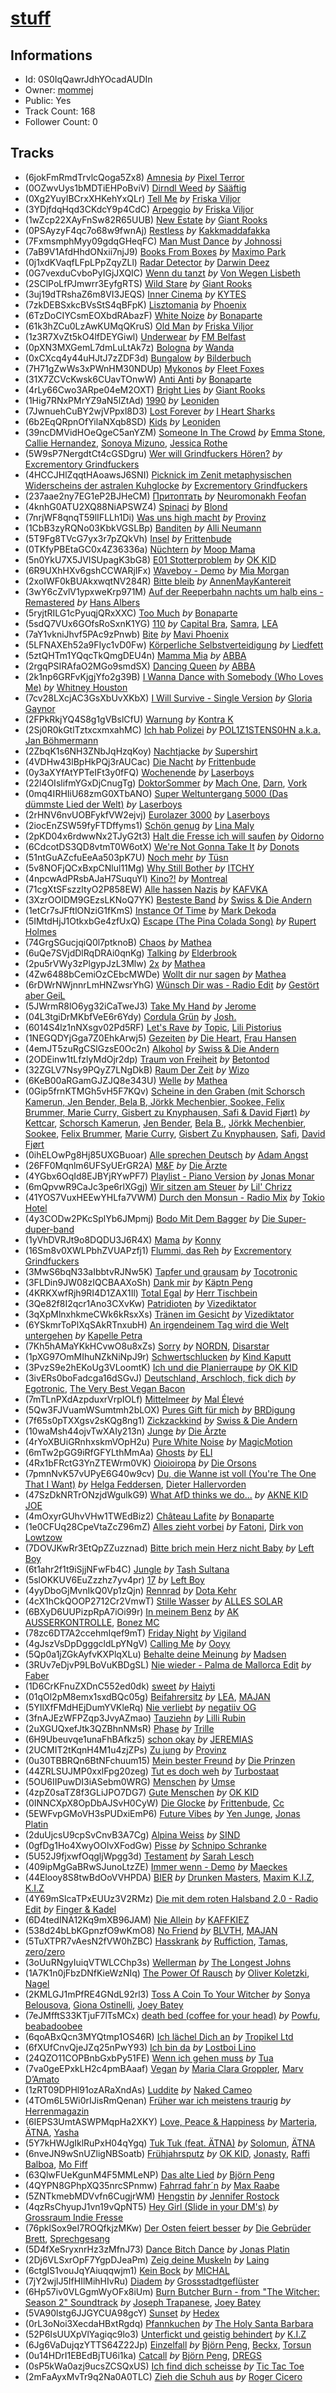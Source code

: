 # [stuff](https://open.spotify.com/playlist/0S0IqQawrJdhYOcadAUDIn)
## Informations
<!-- META_BEGIN -->
- Id: 0S0IqQawrJdhYOcadAUDIn
- Owner: [mommej](https://open.spotify.com/user/mommej)
- Public: Yes
- Track Count: 168
- Follower Count: 0
<!-- META_END -->


## Tracks
<!-- TRACK_LIST_BEGIN -->
- (6jokFmRmdTrvlcQoga5Zx8) [Amnesia](https://open.spotify.com/track/6jokFmRmdTrvlcQoga5Zx8) *by* [Pixel Terror](https://open.spotify.com/artist/3DajvNySJjylWpCSeXefFm)
- (0OZwvUys1bMDTiEHPoBviV) [Dirndl Weed](https://open.spotify.com/track/0OZwvUys1bMDTiEHPoBviV) *by* [Sääftig](https://open.spotify.com/artist/4q3hVjQ64ODTveUdXsy2Jw)
- (0Xg2YuyIBCrxXHKehYxQLr) [Tell Me](https://open.spotify.com/track/0Xg2YuyIBCrxXHKehYxQLr) *by* [Friska Viljor](https://open.spotify.com/artist/3gToxmSxuAo27Aa0wD8Yul)
- (3YDjfdqHqd3CKdcY9p4CdC) [Arpeggio](https://open.spotify.com/track/3YDjfdqHqd3CKdcY9p4CdC) *by* [Friska Viljor](https://open.spotify.com/artist/3gToxmSxuAo27Aa0wD8Yul)
- (1wZcp22XAyFnSw82R65UUB) [New Estate](https://open.spotify.com/track/1wZcp22XAyFnSw82R65UUB) *by* [Giant Rooks](https://open.spotify.com/artist/5wD0owYApRtYmjPWavWKvb)
- (0PSAyzyF4qc7o68w9fwnAj) [Restless](https://open.spotify.com/track/0PSAyzyF4qc7o68w9fwnAj) *by* [Kakkmaddafakka](https://open.spotify.com/artist/4HV7yKF3SRpY6I0gxu7hm9)
- (7FxmsmphMyy09gdqGHeqFC) [Man Must Dance](https://open.spotify.com/track/7FxmsmphMyy09gdqGHeqFC) *by* [Johnossi](https://open.spotify.com/artist/0k5NrYJAazGYrIhzrDslcT)
- (7aB9V1AfdHhdONxii7njJ9) [Books From Boxes](https://open.spotify.com/track/7aB9V1AfdHhdONxii7njJ9) *by* [Maximo Park](https://open.spotify.com/artist/048FBwXjFYBWxSggPDipic)
- (0j1xdKVaqfLFpLPpZqyZLl) [Radar Detector](https://open.spotify.com/track/0j1xdKVaqfLFpLPpZqyZLl) *by* [Darwin Deez](https://open.spotify.com/artist/5ERkupmHea6uS0nwKr2zcz)
- (0G7vexduCvboPyIGjJXQIC) [Wenn du tanzt](https://open.spotify.com/track/0G7vexduCvboPyIGjJXQIC) *by* [Von Wegen Lisbeth](https://open.spotify.com/artist/0uNoScPvcAL4krqNZfeJBq)
- (2SClPoLfPJmwrr3EyfgRTS) [Wild Stare](https://open.spotify.com/track/2SClPoLfPJmwrr3EyfgRTS) *by* [Giant Rooks](https://open.spotify.com/artist/5wD0owYApRtYmjPWavWKvb)
- (3uj19dTRshaZ6m8VI3JEQS) [Inner Cinema](https://open.spotify.com/track/3uj19dTRshaZ6m8VI3JEQS) *by* [KYTES](https://open.spotify.com/artist/1q8H46YhdCtAO8tXHIWe2d)
- (7zkDEBSxkcBVsStS4qBFpK) [Lisztomania](https://open.spotify.com/track/7zkDEBSxkcBVsStS4qBFpK) *by* [Phoenix](https://open.spotify.com/artist/1xU878Z1QtBldR7ru9owdU)
- (6TzDoCIYCsmEOXbdRAbazF) [White Noize](https://open.spotify.com/track/6TzDoCIYCsmEOXbdRAbazF) *by* [Bonaparte](https://open.spotify.com/artist/2jwl8DJIsmnFbA5vPdGSCy)
- (61k3hZCu0LzAwKUMqQKruS) [Old Man](https://open.spotify.com/track/61k3hZCu0LzAwKUMqQKruS) *by* [Friska Viljor](https://open.spotify.com/artist/3gToxmSxuAo27Aa0wD8Yul)
- (1z3R7XvZt5kO4lfDEYGiwl) [Underwear](https://open.spotify.com/track/1z3R7XvZt5kO4lfDEYGiwl) *by* [FM Belfast](https://open.spotify.com/artist/22V3XeUvqBmVzu82JdKFWi)
- (0pXN3MXGemL7dmLuLtAk7z) [Bologna](https://open.spotify.com/track/0pXN3MXGemL7dmLuLtAk7z) *by* [Wanda](https://open.spotify.com/artist/6Kg9EvjSnEm5swmrvWCJyB)
- (0xCXcq4y44uHJtJ7zZDF3d) [Bungalow](https://open.spotify.com/track/0xCXcq4y44uHJtJ7zZDF3d) *by* [Bilderbuch](https://open.spotify.com/artist/2ErWLckuGFl84nGmg5fwyG)
- (7H71gZwWs3xPWnHM30NDUp) [Mykonos](https://open.spotify.com/track/7H71gZwWs3xPWnHM30NDUp) *by* [Fleet Foxes](https://open.spotify.com/artist/4EVpmkEwrLYEg6jIsiPMIb)
- (31X7ZCVcKwsk6CUavTOnwW) [Anti Anti](https://open.spotify.com/track/31X7ZCVcKwsk6CUavTOnwW) *by* [Bonaparte](https://open.spotify.com/artist/2jwl8DJIsmnFbA5vPdGSCy)
- (4rLy66Cwo3ARpe04eM2OXT) [Bright Lies](https://open.spotify.com/track/4rLy66Cwo3ARpe04eM2OXT) *by* [Giant Rooks](https://open.spotify.com/artist/5wD0owYApRtYmjPWavWKvb)
- (1Hig7RNxPMrYZ9aN5lZtAd) [1990](https://open.spotify.com/track/1Hig7RNxPMrYZ9aN5lZtAd) *by* [Leoniden](https://open.spotify.com/artist/1zwtew8BGPk66RKGQqtPCX)
- (7JwnuehCuBY2wjVPpxl8D3) [Lost Forever](https://open.spotify.com/track/7JwnuehCuBY2wjVPpxl8D3) *by* [I Heart Sharks](https://open.spotify.com/artist/4HHftqPaBwXIk5C7GOLI7y)
- (6b2EqQRpnOfYilaNXqb8SD) [Kids](https://open.spotify.com/track/6b2EqQRpnOfYilaNXqb8SD) *by* [Leoniden](https://open.spotify.com/artist/1zwtew8BGPk66RKGQqtPCX)
- (39ncDMVidHOeQgeC5anYZM) [Someone In The Crowd](https://open.spotify.com/track/39ncDMVidHOeQgeC5anYZM) *by* [Emma Stone](https://open.spotify.com/artist/68Uwx1d3EbjDJhYsLjqvIq), [Callie Hernandez](https://open.spotify.com/artist/13kKxNPnxPeeWQaAaZwvCP), [Sonoya Mizuno](https://open.spotify.com/artist/4FFGJ9ERSX06Sl8hD7GRVv), [Jessica Rothe](https://open.spotify.com/artist/21yiGQIpkiP8edfxDipQaW)
- (5W9sP7NergdtCt4cGSDgru) [Wer will Grindfuckers Hören?](https://open.spotify.com/track/5W9sP7NergdtCt4cGSDgru) *by* [Excrementory Grindfuckers](https://open.spotify.com/artist/3LB1BBuItGcDVtmEdmJBLh)
- (4HCCJHlZqqtHAoawsJ6SNI) [Picknick im Zenit metaphysischen Widerscheins der astralen Kuhglocke](https://open.spotify.com/track/4HCCJHlZqqtHAoawsJ6SNI) *by* [Excrementory Grindfuckers](https://open.spotify.com/artist/3LB1BBuItGcDVtmEdmJBLh)
- (237aae2ny7EG1eP2BJHeCM) [Притоптать](https://open.spotify.com/track/237aae2ny7EG1eP2BJHeCM) *by* [Neuromonakh Feofan](https://open.spotify.com/artist/5Lr1Om17ha56YMl8ejZIKe)
- (4knhG0ATU2XQ88NiAPSWZ4) [Spinaci](https://open.spotify.com/track/4knhG0ATU2XQ88NiAPSWZ4) *by* [Blond](https://open.spotify.com/artist/4WnfD0e5J91W7zyHBK6svA)
- (7nrjWF8qnqT59lIFLLh1Di) [Was uns high macht](https://open.spotify.com/track/7nrjWF8qnqT59lIFLLh1Di) *by* [Provinz](https://open.spotify.com/artist/2f7f3AmL16mmiAmYnxmmfx)
- (1CbB3zyRQNo03KbkVGSLBp) [Banditen](https://open.spotify.com/track/1CbB3zyRQNo03KbkVGSLBp) *by* [Alli Neumann](https://open.spotify.com/artist/2fUZ5QodNiQntWefUy6Jfh)
- (5T9Fg8TVcG7yx3r7pZQkVh) [Insel](https://open.spotify.com/track/5T9Fg8TVcG7yx3r7pZQkVh) *by* [Frittenbude](https://open.spotify.com/artist/7jy0nL3F5ehHJxXYMBImkk)
- (0TKfyPBEtaGC0x4Z36336a) [Nüchtern](https://open.spotify.com/track/0TKfyPBEtaGC0x4Z36336a) *by* [Moop Mama](https://open.spotify.com/artist/49rpD3gtSpIjsZNxdwhuYl)
- (5n0YkU7X5JVISUpagK3bG8) [E01 Stotterproblem](https://open.spotify.com/track/5n0YkU7X5JVISUpagK3bG8) *by* [OK KID](https://open.spotify.com/artist/5syyAQTWJ2BaLtjOKE99MK)
- (6R9UXhHXv6gshCCWARjIFx) [Waveboy - Demo](https://open.spotify.com/track/6R9UXhHXv6gshCCWARjIFx) *by* [Mia Morgan](https://open.spotify.com/artist/5Uw20NgiZnH2WMcpQ7FdRB)
- (2xoIWF0kBUAkxwqtNV284R) [Bitte bleib](https://open.spotify.com/track/2xoIWF0kBUAkxwqtNV284R) *by* [AnnenMayKantereit](https://open.spotify.com/artist/23xqmJEN3oVxwzqtNIyR5m)
- (3wY6cZvlV1ypxweKrp971M) [Auf der Reeperbahn nachts um halb eins - Remastered](https://open.spotify.com/track/3wY6cZvlV1ypxweKrp971M) *by* [Hans Albers](https://open.spotify.com/artist/66wJy7S34HLP7zed2DfuCO)
- (5ryjtRILG1cPyuqjQRxXXC) [Too Much](https://open.spotify.com/track/5ryjtRILG1cPyuqjQRxXXC) *by* [Bonaparte](https://open.spotify.com/artist/2jwl8DJIsmnFbA5vPdGSCy)
- (5sdQ7VUx6GOfsRoSxnK1YG) [110](https://open.spotify.com/track/5sdQ7VUx6GOfsRoSxnK1YG) *by* [Capital Bra](https://open.spotify.com/artist/4WZGDpNwrC0vNQyl9QzF7d), [Samra](https://open.spotify.com/artist/6h1s4i4XKIYv4ErDelLDN0), [LEA](https://open.spotify.com/artist/5Yo5iU2nf4H41waPl4ZnS1)
- (7aY1vkniJhvf5PAc9zPnwb) [Bite](https://open.spotify.com/track/7aY1vkniJhvf5PAc9zPnwb) *by* [Mavi Phoenix](https://open.spotify.com/artist/0Lt05xaSe2ACmAiSkIdcSm)
- (5LFNAXEh52a9FIyc1vD0Fw) [Körperliche Selbstverteidigung](https://open.spotify.com/track/5LFNAXEh52a9FIyc1vD0Fw) *by* [Liedfett](https://open.spotify.com/artist/1KiNsBHJte2NL9dNjiw1ye)
- (5ztQHTm1YQqcTkQmgDEU4n) [Mamma Mia](https://open.spotify.com/track/5ztQHTm1YQqcTkQmgDEU4n) *by* [ABBA](https://open.spotify.com/artist/0LcJLqbBmaGUft1e9Mm8HV)
- (2rgqPSIRAfaO2MGo9smdSX) [Dancing Queen](https://open.spotify.com/track/2rgqPSIRAfaO2MGo9smdSX) *by* [ABBA](https://open.spotify.com/artist/0LcJLqbBmaGUft1e9Mm8HV)
- (2k1np6GRFvKjgjYfo2g39B) [I Wanna Dance with Somebody (Who Loves Me)](https://open.spotify.com/track/2k1np6GRFvKjgjYfo2g39B) *by* [Whitney Houston](https://open.spotify.com/artist/6XpaIBNiVzIetEPCWDvAFP)
- (7cv28LXcjAC3GsXbUvXKbX) [I Will Survive - Single Version](https://open.spotify.com/track/7cv28LXcjAC3GsXbUvXKbX) *by* [Gloria Gaynor](https://open.spotify.com/artist/6V6WCgi7waF55bJmylC4H5)
- (2FPkRkjYQ4S8g1gVBslCfU) [Warnung](https://open.spotify.com/track/2FPkRkjYQ4S8g1gVBslCfU) *by* [Kontra K](https://open.spotify.com/artist/4lDiJcOJ2GLCK6p9q5BgfK)
- (2Sj0R0kGtlTztxcxmxahMC) [Ich hab Polizei](https://open.spotify.com/track/2Sj0R0kGtlTztxcxmxahMC) *by* [POL1Z1STENS0HN a.k.a. Jan Böhmermann](https://open.spotify.com/artist/4yos94vHbPhhiNdyYO2uan)
- (2ZbqK1s6NH3ZNbJqHzqKoy) [Nachtjacke](https://open.spotify.com/track/2ZbqK1s6NH3ZNbJqHzqKoy) *by* [Supershirt](https://open.spotify.com/artist/09e4HLtPndIxnyrFduAgsn)
- (4VDHw43lBpHkPQj3rAUCac) [Die Nacht](https://open.spotify.com/track/4VDHw43lBpHkPQj3rAUCac) *by* [Frittenbude](https://open.spotify.com/artist/7jy0nL3F5ehHJxXYMBImkk)
- (0y3aXYfAtYPTeIFt3y0fFQ) [Wochenende](https://open.spotify.com/track/0y3aXYfAtYPTeIFt3y0fFQ) *by* [Laserboys](https://open.spotify.com/artist/1KqYniwvcfPmNdI8Xct8FN)
- (22l4OIslifmYGxDjCnugTg) [DoktorSommer](https://open.spotify.com/track/22l4OIslifmYGxDjCnugTg) *by* [Mach One](https://open.spotify.com/artist/1WPthKKpcmNyzOHqc2E0v9), [Darn](https://open.spotify.com/artist/1lk3UJYIgX0Mke4RbWAXDh), [Vork](https://open.spotify.com/artist/5AuI3joQlH4Llv8L8YADCf)
- (0mq4IRHIiU68zmG0XTbANO) [Super Weltuntergang 5000 (Das dümmste Lied der Welt)](https://open.spotify.com/track/0mq4IRHIiU68zmG0XTbANO) *by* [Laserboys](https://open.spotify.com/artist/1KqYniwvcfPmNdI8Xct8FN)
- (2rHNV6nvUOBFykfVW2ejvj) [Eurolazer 3000](https://open.spotify.com/track/2rHNV6nvUOBFykfVW2ejvj) *by* [Laserboys](https://open.spotify.com/artist/1KqYniwvcfPmNdI8Xct8FN)
- (2iocEnZSW59fyFTDffyms1) [Schön genug](https://open.spotify.com/track/2iocEnZSW59fyFTDffyms1) *by* [Lina Maly](https://open.spotify.com/artist/0VVKg6krYM45eGuevSlcRk)
- (2pKD04x6rdwwNx2TJyG2t3) [Halt die Fresse ich will saufen](https://open.spotify.com/track/2pKD04x6rdwwNx2TJyG2t3) *by* [Oidorno](https://open.spotify.com/artist/3XcO96PGPDNeAiJSfrEisz)
- (6CdcotDS3QD8vtmT0W6otX) [We're Not Gonna Take It](https://open.spotify.com/track/6CdcotDS3QD8vtmT0W6otX) *by* [Donots](https://open.spotify.com/artist/2gRgzV2ooQwweEr4s7lwsg)
- (51ntGuAZcfuEeAa503pK7U) [Noch mehr](https://open.spotify.com/track/51ntGuAZcfuEeAa503pK7U) *by* [Tüsn](https://open.spotify.com/artist/5utGNWJETHNP320pBooR6S)
- (5v8NOFjQCxBxpCNlul11Mg) [Why Still Bother](https://open.spotify.com/track/5v8NOFjQCxBxpCNlul11Mg) *by* [ITCHY](https://open.spotify.com/artist/42pWilgI9MEZARoTtGHNR4)
- (4npcwAdPRsbAJaH7SuquYl) [Kino?!](https://open.spotify.com/track/4npcwAdPRsbAJaH7SuquYl) *by* [Montreal](https://open.spotify.com/artist/1WBgY3ppwWenEynLyKUNRk)
- (71cgXtSFszzltyO2P858EW) [Alle hassen Nazis](https://open.spotify.com/track/71cgXtSFszzltyO2P858EW) *by* [KAFVKA](https://open.spotify.com/artist/3L0djJm2FSPciCF4NvNBxd)
- (3XzrOOIDM9GEzsLKNoQ7YK) [Besteste Band](https://open.spotify.com/track/3XzrOOIDM9GEzsLKNoQ7YK) *by* [Swiss & Die Andern](https://open.spotify.com/artist/3d8f0YBZivistZ4Ohauncb)
- (1etCr7sJFftlONziG1fKmS) [Instance Of Time](https://open.spotify.com/track/1etCr7sJFftlONziG1fKmS) *by* [Mark Dekoda](https://open.spotify.com/artist/3FzG2HgsgPRfwpX1qSK1g8)
- (5IMtdHjJ1OtkxbGe4zfUxQ) [Escape (The Pina Colada Song)](https://open.spotify.com/track/5IMtdHjJ1OtkxbGe4zfUxQ) *by* [Rupert Holmes](https://open.spotify.com/artist/0TqIPD4IS1w4e30R38B3vj)
- (74GrgSGucjqiQ0l7ptknoB) [Chaos](https://open.spotify.com/track/74GrgSGucjqiQ0l7ptknoB) *by* [Mathea](https://open.spotify.com/artist/3r5Kc95Oz8lDc8BL9ChO7n)
- (6uQe7SVjdDlRqDRAi0qnKg) [Talking](https://open.spotify.com/track/6uQe7SVjdDlRqDRAi0qnKg) *by* [Elderbrook](https://open.spotify.com/artist/2vf4pRsEY6LpL5tKmqWb64)
- (2pu5rVWy3zPlgypJzL3Mlw) [2x](https://open.spotify.com/track/2pu5rVWy3zPlgypJzL3Mlw) *by* [Mathea](https://open.spotify.com/artist/3r5Kc95Oz8lDc8BL9ChO7n)
- (4Zw6488bCemiOzCEbcMWDe) [Wollt dir nur sagen](https://open.spotify.com/track/4Zw6488bCemiOzCEbcMWDe) *by* [Mathea](https://open.spotify.com/artist/3r5Kc95Oz8lDc8BL9ChO7n)
- (6rDWrNWjnnrLmHNZwsrYhG) [Wünsch Dir was - Radio Edit](https://open.spotify.com/track/6rDWrNWjnnrLmHNZwsrYhG) *by* [Gestört aber GeiL](https://open.spotify.com/artist/7KAGJwWQQui8b0uqwXRkSr)
- (5JWrmR8lO6yg32iCaTweJ3) [Take My Hand](https://open.spotify.com/track/5JWrmR8lO6yg32iCaTweJ3) *by* [Jerome](https://open.spotify.com/artist/4xcDVatLFh6qlcm41er3LV)
- (04L3tgiDrMKbfVeE6r6Ydy) [Cordula Grün](https://open.spotify.com/track/04L3tgiDrMKbfVeE6r6Ydy) *by* [Josh.](https://open.spotify.com/artist/1nngQyj8LCicyLKclbWTmU)
- (6014S4lz1nNXsgv02Pd5RF) [Let's Rave](https://open.spotify.com/track/6014S4lz1nNXsgv02Pd5RF) *by* [Topic](https://open.spotify.com/artist/0u6GtibW46tFX7koQ6uNJZ), [Lili Pistorius](https://open.spotify.com/artist/4oKt0SXvXeiNnlvbugRzWY)
- (1NEGQDYjGga7Z0EhkArwj5) [Gezeiten](https://open.spotify.com/track/1NEGQDYjGga7Z0EhkArwj5) *by* [Die Heart](https://open.spotify.com/artist/5BIkVjUzKoOAFzYIomKvtJ), [Frau Hansen](https://open.spotify.com/artist/7FEl54glVwUnqxgctyTeVU)
- (4emJT5zuRgCSlGzsE0Oc2n) [Alkohol](https://open.spotify.com/track/4emJT5zuRgCSlGzsE0Oc2n) *by* [Swiss & Die Andern](https://open.spotify.com/artist/3d8f0YBZivistZ4Ohauncb)
- (2ODEinw1tLfzlyMdOjr2dp) [Traum von Freiheit](https://open.spotify.com/track/2ODEinw1tLfzlyMdOjr2dp) *by* [Betontod](https://open.spotify.com/artist/1yHqgdbtHjBHnyc1Qk0b1f)
- (32ZGLV7Nsy9PQyZ7LNgDkB) [Raum Der Zeit](https://open.spotify.com/track/32ZGLV7Nsy9PQyZ7LNgDkB) *by* [Wizo](https://open.spotify.com/artist/3bnjnDR8RpA8FA4yZpND07)
- (6KeB00aRGamGJZJQ8e343U) [Welle](https://open.spotify.com/track/6KeB00aRGamGJZJQ8e343U) *by* [Mathea](https://open.spotify.com/artist/3r5Kc95Oz8lDc8BL9ChO7n)
- (0Gip5frnKTMGh5vH5F7KQv) [Scheine in den Graben (mit Schorsch Kamerun, Jen Bender, Bela B, Jörkk Mechenbier, Sookee, Felix Brummer, Marie Curry, Gisbert zu Knyphausen, Safi & David Fjørt)](https://open.spotify.com/track/0Gip5frnKTMGh5vH5F7KQv) *by* [Kettcar](https://open.spotify.com/artist/4jqmOtAaAmhgv3xsl9k5Mx), [Schorsch Kamerun](https://open.spotify.com/artist/4o5ZcFNjaCXNlUCWWYPclr), [Jen Bender](https://open.spotify.com/artist/1jCV63Pk2HQmmwRQM1sq0s), [Bela B.](https://open.spotify.com/artist/1BOTcSZvfl1F4kui1f95dk), [Jörkk Mechenbier](https://open.spotify.com/artist/0ppkCRk5psyfNSjsGbj7Qb), [Sookee](https://open.spotify.com/artist/2qXe9nDyQBHyMLduqEwQZb), [Felix Brummer](https://open.spotify.com/artist/7jR7cyGDAnM8PP9pjNd9Al), [Marie Curry](https://open.spotify.com/artist/0EW1VMMfT8TJtljzF2dj8A), [Gisbert Zu Knyphausen](https://open.spotify.com/artist/2tDVKS41XWT3vvy4A3ZbcV), [Safi](https://open.spotify.com/artist/6ofH1xLiAVKQN0YdpOoIEK), [David Fjørt](https://open.spotify.com/artist/48bf3TlGeeb1prBRq43qTI)
- (0ihELOwPg8Hj85UXGBuoar) [Alle sprechen Deutsch](https://open.spotify.com/track/0ihELOwPg8Hj85UXGBuoar) *by* [Adam Angst](https://open.spotify.com/artist/4s8thwd54lskRtbVXTIaDh)
- (26FF0Mqnlm6UFSyUErGR2A) [M&F](https://open.spotify.com/track/26FF0Mqnlm6UFSyUErGR2A) *by* [Die Ärzte](https://open.spotify.com/artist/0cbL6CYnRqpAxf1evwUVQD)
- (4YGbx6OqId8EJBYjRYwPF7) [Playlist - Piano Version](https://open.spotify.com/track/4YGbx6OqId8EJBYjRYwPF7) *by* [Jonas Monar](https://open.spotify.com/artist/15DtxS7TcOYPplKUl5re5C)
- (6mQpvwR9CaJc3pe6rlXGgj) [Wir sitzen am Steuer](https://open.spotify.com/track/6mQpvwR9CaJc3pe6rlXGgj) *by* [Lil' Chrizz](https://open.spotify.com/artist/0HWs9pR5wowDSVf13yYDIB)
- (41YOS7VuxHEEwYHLfa7VWM) [Durch den Monsun - Radio Mix](https://open.spotify.com/track/41YOS7VuxHEEwYHLfa7VWM) *by* [Tokio Hotel](https://open.spotify.com/artist/46aNfN89JrOQTCy97GoCHa)
- (4y3CODw2PKcSplYb6JMpmj) [Bodo Mit Dem Bagger](https://open.spotify.com/track/4y3CODw2PKcSplYb6JMpmj) *by* [Die Super-duper-band](https://open.spotify.com/artist/7zKhsTKeoa55ztP3IkC6on)
- (1yVhDVRJt9o8DQDU3J6R4X) [Mama](https://open.spotify.com/track/1yVhDVRJt9o8DQDU3J6R4X) *by* [Konny](https://open.spotify.com/artist/3x3yQSYkDWsumc4lp8K9H5)
- (16Sm8v0XWLPbhZVUAPzfj1) [Flummi, das Reh](https://open.spotify.com/track/16Sm8v0XWLPbhZVUAPzfj1) *by* [Excrementory Grindfuckers](https://open.spotify.com/artist/3LB1BBuItGcDVtmEdmJBLh)
- (3MwS6bqN33aIbbtvRJNw5K) [Tapfer und grausam](https://open.spotify.com/track/3MwS6bqN33aIbbtvRJNw5K) *by* [Tocotronic](https://open.spotify.com/artist/4WOaecAM3RMMmrbZzNx0vu)
- (3FLDin9JW08zIQCBAAXoSh) [Dank mir](https://open.spotify.com/track/3FLDin9JW08zIQCBAAXoSh) *by* [Käptn Peng](https://open.spotify.com/artist/4uJ0Z35toYgdlrDGF4eFY2)
- (4KRKXwfRjh9RI4D1ZAX1Il) [Total Egal](https://open.spotify.com/track/4KRKXwfRjh9RI4D1ZAX1Il) *by* [Herr Tischbein](https://open.spotify.com/artist/3yDsTvbCepr90J43Xl61eE)
- (3Qe82f8I2qcr1Ano3CXvKw) [Patridioten](https://open.spotify.com/track/3Qe82f8I2qcr1Ano3CXvKw) *by* [Vizediktator](https://open.spotify.com/artist/7nAIezZHjpkwNCHGbeOpnd)
- (3qXpMlnxhkmeCWk6kRsxXs) [Tränen im Gesicht](https://open.spotify.com/track/3qXpMlnxhkmeCWk6kRsxXs) *by* [Vizediktator](https://open.spotify.com/artist/7nAIezZHjpkwNCHGbeOpnd)
- (6YSkmrToPlXqSAkRTnxubH) [An irgendeinem Tag wird die Welt untergehen](https://open.spotify.com/track/6YSkmrToPlXqSAkRTnxubH) *by* [Kapelle Petra](https://open.spotify.com/artist/0AqWbspCaJBnrvCcOi8OXe)
- (7Kh5hAMaYKkHCvwO8u8xZs) [Sorry](https://open.spotify.com/track/7Kh5hAMaYKkHCvwO8u8xZs) *by* [NORDN](https://open.spotify.com/artist/20YCTTIxfeaCdtis0JJq4p), [Disarstar](https://open.spotify.com/artist/7BSNHln0lSqyDHdQ3sv0Q5)
- (1pXG97OmMIhuNZkNiNpJ9r) [Schwertschlucken](https://open.spotify.com/track/1pXG97OmMIhuNZkNiNpJ9r) *by* [Kind Kaputt](https://open.spotify.com/artist/1mjpqlpnQg1qQO92e9By5v)
- (3PvzS9e2hEKoUg3VLoomtK) [Ich und die Planierraupe](https://open.spotify.com/track/3PvzS9e2hEKoUg3VLoomtK) *by* [OK KID](https://open.spotify.com/artist/5syyAQTWJ2BaLtjOKE99MK)
- (3ivERs0boFadcga16dSGvJ) [Deutschland, Arschloch, fick dich](https://open.spotify.com/track/3ivERs0boFadcga16dSGvJ) *by* [Egotronic](https://open.spotify.com/artist/7qOSGBeln5EB97texe71QD), [The Very Best Vegan Bacon](https://open.spotify.com/artist/1OaMd1420jYyoaM0KPU5iZ)
- (7mTLnPXdAzpduxrVrpIOLf) [Mittelmeer](https://open.spotify.com/track/7mTLnPXdAzpduxrVrpIOLf) *by* [Mal Élevé](https://open.spotify.com/artist/3PHJkWqkPIHfhQbtkXU3dN)
- (5Qw3FJVuamWSumtmh2bLOX) [Pures Gift für mich](https://open.spotify.com/track/5Qw3FJVuamWSumtmh2bLOX) *by* [BRDigung](https://open.spotify.com/artist/6QWhsOtNSHnGk1LO2rMj63)
- (7f65s0pTXXgsv2sKQg8ng1) [Zickzackkind](https://open.spotify.com/track/7f65s0pTXXgsv2sKQg8ng1) *by* [Swiss & Die Andern](https://open.spotify.com/artist/3d8f0YBZivistZ4Ohauncb)
- (10waMsh44ojvTwXAIy213n) [Junge](https://open.spotify.com/track/10waMsh44ojvTwXAIy213n) *by* [Die Ärzte](https://open.spotify.com/artist/0cbL6CYnRqpAxf1evwUVQD)
- (4rYoXBUiGRnhxskmVOpH2u) [Pure White Noise](https://open.spotify.com/track/4rYoXBUiGRnhxskmVOpH2u) *by* [MagicMotion](https://open.spotify.com/artist/5Vnls92y8d26EtF6eDgB2W)
- (6mTw2pGG9iRfGFYLthMmAa) [Ghosts](https://open.spotify.com/track/6mTw2pGG9iRfGFYLthMmAa) *by* [ELI](https://open.spotify.com/artist/63gbXCha1jpkrJJ9K5gGpR)
- (4Rx1bFRctG3YnZTEWrm0VK) [Oioioiropa](https://open.spotify.com/track/4Rx1bFRctG3YnZTEWrm0VK) *by* [Die Orsons](https://open.spotify.com/artist/7EJwrZYRepsc1zHNkDcITg)
- (7pmnNvK57vUPyE6G40w9cv) [Du, die Wanne ist voll (You're The One That I Want)](https://open.spotify.com/track/7pmnNvK57vUPyE6G40w9cv) *by* [Helga Feddersen](https://open.spotify.com/artist/2Vy5rTjOrwiCj1rR1Q4E49), [Dieter Hallervorden](https://open.spotify.com/artist/5lafjqHAkO2umBIENbLUef)
- (47SzDkNRTrONzjdWgulkG9) [What AfD thinks we do...](https://open.spotify.com/track/47SzDkNRTrONzjdWgulkG9) *by* [AKNE KID JOE](https://open.spotify.com/artist/7gc8dP95DhyLjx5QZMNM3z)
- (4mOxyrGUhvVHw1TWEdBiz2) [Château Lafite](https://open.spotify.com/track/4mOxyrGUhvVHw1TWEdBiz2) *by* [Bonaparte](https://open.spotify.com/artist/2jwl8DJIsmnFbA5vPdGSCy)
- (1e0CFUq28CpeVtaZcZ96mZ) [Alles zieht vorbei](https://open.spotify.com/track/1e0CFUq28CpeVtaZcZ96mZ) *by* [Fatoni](https://open.spotify.com/artist/4riceIF5JCEKaSIwwLqIYt), [Dirk von Lowtzow](https://open.spotify.com/artist/4iThdARg7lrGGuvBkWhVLm)
- (7DOVJKwRr3EtQpZZuzznad) [Bitte brich mein Herz nicht Baby](https://open.spotify.com/track/7DOVJKwRr3EtQpZZuzznad) *by* [Left Boy](https://open.spotify.com/artist/2gIGkRqCo4NK2PUCI8u4aQ)
- (6t1ahr2f1t9iSjjNFwFb4C) [Jungle](https://open.spotify.com/track/6t1ahr2f1t9iSjjNFwFb4C) *by* [Tash Sultana](https://open.spotify.com/artist/6zVFRTB0Y1whWyH7ZNmywf)
- (5slOKKUV6EuZzzhz7yv4pr) [17](https://open.spotify.com/track/5slOKKUV6EuZzzhz7yv4pr) *by* [Left Boy](https://open.spotify.com/artist/2gIGkRqCo4NK2PUCI8u4aQ)
- (4yyDboGjMvnIkQ0Vp1zQjn) [Rennrad](https://open.spotify.com/track/4yyDboGjMvnIkQ0Vp1zQjn) *by* [Dota Kehr](https://open.spotify.com/artist/4r6pmr8iusCbyG0TSi6Aga)
- (4cX1hCkQOOP2712Cr2VmwT) [Stille Wasser](https://open.spotify.com/track/4cX1hCkQOOP2712Cr2VmwT) *by* [ALLES SOLAR](https://open.spotify.com/artist/7oYqhJ3oUvX07uuUSTgp7Z)
- (6BXyD6UUPizpRpA7iOi99r) [In meinem Benz](https://open.spotify.com/track/6BXyD6UUPizpRpA7iOi99r) *by* [AK AUSSERKONTROLLE](https://open.spotify.com/artist/07SFzTMeYf5P8Rd32a9Zzw), [Bonez MC](https://open.spotify.com/artist/1aS5tqEs9ci5P9KD9tZWa6)
- (78zc6DT7A2ccehmIqef9mT) [Friday Night‬‬‬](https://open.spotify.com/track/78zc6DT7A2ccehmIqef9mT) *by* [Vigiland](https://open.spotify.com/artist/3tLYpanVDomWAZqF82NPds)
- (4gJszVsDpDgggcldLpYNgV) [Calling Me](https://open.spotify.com/track/4gJszVsDpDgggcldLpYNgV) *by* [Ooyy](https://open.spotify.com/artist/0xe3AMjZeR6z3g4O6Vppjq)
- (5Qp0a1jZGkAyfvKXPlqXLu) [Behalte deine Meinung](https://open.spotify.com/track/5Qp0a1jZGkAyfvKXPlqXLu) *by* [Madsen](https://open.spotify.com/artist/1LsT3D414izg8h3K1VbrL4)
- (3RUv7eDjvP9LBoVuKBDgSL) [Nie wieder - Palma de Mallorca Edit](https://open.spotify.com/track/3RUv7eDjvP9LBoVuKBDgSL) *by* [Faber](https://open.spotify.com/artist/0k70gnDBLPirCltbTzoxuM)
- (1D6CrKFnuZXDnC552ed0dk) [sweet](https://open.spotify.com/track/1D6CrKFnuZXDnC552ed0dk) *by* [Haiyti](https://open.spotify.com/artist/3NjbpG6MmFGVLXwbcPXH90)
- (01qOl2pM8emx1sxdBQc05g) [Beifahrersitz](https://open.spotify.com/track/01qOl2pM8emx1sxdBQc05g) *by* [LEA](https://open.spotify.com/artist/5Yo5iU2nf4H41waPl4ZnS1), [MAJAN](https://open.spotify.com/artist/60pVmLS5zlt31OWk340O3U)
- (5YIlXfFMdHEjDumYVKleRq) [Nie verliebt](https://open.spotify.com/track/5YIlXfFMdHEjDumYVKleRq) *by* [negatiiv OG](https://open.spotify.com/artist/5PQVAGtwANqHreEKQJthOU)
- (3fnAJEzWFPZqp3JvyAZmao) [Tauziehn](https://open.spotify.com/track/3fnAJEzWFPZqp3JvyAZmao) *by* [Lilli Rubin](https://open.spotify.com/artist/2mkw5PDiTFmJh8VL8gixZH)
- (2uXGUQxefJtk3QZBhnNMsR) [Phase](https://open.spotify.com/track/2uXGUQxefJtk3QZBhnNMsR) *by* [Trille](https://open.spotify.com/artist/7z7UeKh2Y7m3DLpVs0458h)
- (6H9Ubeuvqe1unaFhBAfkz5) [schon okay](https://open.spotify.com/track/6H9Ubeuvqe1unaFhBAfkz5) *by* [JEREMIAS](https://open.spotify.com/artist/011bJBtG8SdkBqBiSpBllF)
- (2UCMIT2tKqnH4M1u4zjZPs) [Zu jung](https://open.spotify.com/track/2UCMIT2tKqnH4M1u4zjZPs) *by* [Provinz](https://open.spotify.com/artist/2f7f3AmL16mmiAmYnxmmfx)
- (0u30TBBRQn6BtNFchuum15) [Mein bester Freund](https://open.spotify.com/track/0u30TBBRQn6BtNFchuum15) *by* [Die Prinzen](https://open.spotify.com/artist/7F0bQWvv3rfV3EubmoQlwZ)
- (44ZRLSUJMP0xxlFpg20zeg) [Tut es doch weh](https://open.spotify.com/track/44ZRLSUJMP0xxlFpg20zeg) *by* [Turbostaat](https://open.spotify.com/artist/5pw5N0pRg8HUPlvpmsSktU)
- (5OU6IIPuwDI3iASebm0WRG) [Menschen](https://open.spotify.com/track/5OU6IIPuwDI3iASebm0WRG) *by* [Umse](https://open.spotify.com/artist/3nYA3xQYNjMXqtaE6wXP0g)
- (4zpZ0saTZ8f3GLiJPO7DG7) [Gute Menschen](https://open.spotify.com/track/4zpZ0saTZ8f3GLiJPO7DG7) *by* [OK KID](https://open.spotify.com/artist/5syyAQTWJ2BaLtjOKE99MK)
- (0INNCXpX8OpDbAJSvH0CyW) [Die Glocke](https://open.spotify.com/track/0INNCXpX8OpDbAJSvH0CyW) *by* [Frittenbude](https://open.spotify.com/artist/7jy0nL3F5ehHJxXYMBImkk), [Cc](https://open.spotify.com/artist/4Qhg64MUtkaqAf0234ijhE)
- (5EWFvpGMoVH3sPUDxiEmP6) [Future Vibes](https://open.spotify.com/track/5EWFvpGMoVH3sPUDxiEmP6) *by* [Yen Junge](https://open.spotify.com/artist/5cVmBzX9gmQbHVgKLarzk8), [Jonas Platin](https://open.spotify.com/artist/5BEbYYxD3IeqFhcOhoiAIK)
- (2duUjcsU9cpSvCnvB3A7Cg) [Alpina Weiss](https://open.spotify.com/track/2duUjcsU9cpSvCnvB3A7Cg) *by* [SIND](https://open.spotify.com/artist/7vTMiWoEUt3NEcGUtghAMi)
- (0gfDg1Ho4XwyOOlvXFodGw) [Pisse](https://open.spotify.com/track/0gfDg1Ho4XwyOOlvXFodGw) *by* [Schnipo Schranke](https://open.spotify.com/artist/1qMH37eEGa23qh00xUqES3)
- (5U52J9fjxwfOqgljWpgg3d) [Testament](https://open.spotify.com/track/5U52J9fjxwfOqgljWpgg3d) *by* [Sarah Lesch](https://open.spotify.com/artist/6LJBHROvHrYaH7BA0w0KDy)
- (409ipMgGaBRwSJunoLtzZE) [Immer wenn - Demo](https://open.spotify.com/track/409ipMgGaBRwSJunoLtzZE) *by* [Maeckes](https://open.spotify.com/artist/5nVbdvU60t7C0JBruxsS26)
- (44Elooy8S8twBdOoVVHPDA) [BIER](https://open.spotify.com/track/44Elooy8S8twBdOoVVHPDA) *by* [Drunken Masters](https://open.spotify.com/artist/0cUMeX7DFLIvLy0q8uqp6q), [Maxim K.I.Z](https://open.spotify.com/artist/4ol4AQkp02j1FQuQ4uGH1k), [K.I.Z](https://open.spotify.com/artist/0bMt8SJlp0gFRUufzifS05)
- (4Y69mSlcaTPxEUUz3V2RMz) [Die mit dem roten Halsband 2.0 - Radio Edit](https://open.spotify.com/track/4Y69mSlcaTPxEUUz3V2RMz) *by* [Finger & Kadel](https://open.spotify.com/artist/2W3QMj8bgNagVT9v9zktdM)
- (6D4tedINA12Kq9mXB96JAM) [Nie Allein](https://open.spotify.com/track/6D4tedINA12Kq9mXB96JAM) *by* [KAFFKIEZ](https://open.spotify.com/artist/02RMYgMewVfvyoxyAbegTo)
- (538d24bLbKGpnzfO9wKmO8) [No Friend](https://open.spotify.com/track/538d24bLbKGpnzfO9wKmO8) *by* [BLVTH](https://open.spotify.com/artist/4blNBKcFhLQ0rhwAe4JQ1e), [MAJAN](https://open.spotify.com/artist/60pVmLS5zlt31OWk340O3U)
- (5TuXTPR7vAesN2fVW0hZBC) [Hasskrank](https://open.spotify.com/track/5TuXTPR7vAesN2fVW0hZBC) *by* [Ruffiction](https://open.spotify.com/artist/2iTD8XrEd7bLKgWZjzVmsR), [Tamas](https://open.spotify.com/artist/7LShuJy9qVI7HLLvFR2uOI), [zero/zero](https://open.spotify.com/artist/6vJcl9Obo3AKxosH1ckqrM)
- (3oUuRNgyIuiqVTWLCChp3s) [Wellerman](https://open.spotify.com/track/3oUuRNgyIuiqVTWLCChp3s) *by* [The Longest Johns](https://open.spotify.com/artist/5k979N1TnPncUyqlXlaRSv)
- (1A7K1n0jFbzDNfKieWzNIq) [The Power Of Rausch](https://open.spotify.com/track/1A7K1n0jFbzDNfKieWzNIq) *by* [Oliver Koletzki](https://open.spotify.com/artist/1WjBIvYAnZTkTh5UiZNwlR), [Nagel](https://open.spotify.com/artist/3mh2UelJyOD9dKVHm2CKlQ)
- (2KMLGJ1mPfRE4GNdL92rl3) [Toss A Coin To Your Witcher](https://open.spotify.com/track/2KMLGJ1mPfRE4GNdL92rl3) *by* [Sonya Belousova](https://open.spotify.com/artist/0JnNzCUsHuDcUcBatOzuGP), [Giona Ostinelli](https://open.spotify.com/artist/2GGcFMw7PABKRpAS0lpYX6), [Joey Batey](https://open.spotify.com/artist/3yhgVqRLh6DyzacZyQPNWc)
- (7eJMfftS33KTjuF7lTsMCx) [death bed (coffee for your head)](https://open.spotify.com/track/7eJMfftS33KTjuF7lTsMCx) *by* [Powfu](https://open.spotify.com/artist/6bmlMHgSheBauioMgKv2tn), [beabadoobee](https://open.spotify.com/artist/35l9BRT7MXmM8bv2WDQiyB)
- (6qoABxQcn3MYQtmp1OS46R) [Ich lächel Dich an](https://open.spotify.com/track/6qoABxQcn3MYQtmp1OS46R) *by* [Tropikel Ltd](https://open.spotify.com/artist/15VagIVEAdYm95xs0ayi1x)
- (6fXUfCnvQjeJZq25nPwY93) [Ich bin da](https://open.spotify.com/track/6fXUfCnvQjeJZq25nPwY93) *by* [Lostboi Lino](https://open.spotify.com/artist/3dQiKOMNVmrryTnYTRw9qa)
- (24QZO11COPBnbGxbPy51FE) [Wenn ich gehen muss](https://open.spotify.com/track/24QZO11COPBnbGxbPy51FE) *by* [Tua](https://open.spotify.com/artist/1GXnXJCevXK2b7qDAwdU5u)
- (7va0geEPxkLH2c4pmBAaaf) [Vegan](https://open.spotify.com/track/7va0geEPxkLH2c4pmBAaaf) *by* [Maria Clara Groppler](https://open.spotify.com/artist/2xlwCXYGtn8X4a88qmzBQj), [Marv D’Amato](https://open.spotify.com/artist/1VdtRnd0KHz1Sd8ksvTpzX)
- (1zRT09DPHl91ozARaXndAs) [Luddite](https://open.spotify.com/track/1zRT09DPHl91ozARaXndAs) *by* [Naked Cameo](https://open.spotify.com/artist/6tzSR1jkVo43Y3r4EFA6df)
- (4TOm6L5Wi0rIJisRmQenan) [Früher war ich meistens traurig](https://open.spotify.com/track/4TOm6L5Wi0rIJisRmQenan) *by* [Herrenmagazin](https://open.spotify.com/artist/0jjCQcyzvVgiT6FyrYvDUl)
- (6IEPS3UmtASWPMqpHa2XKY) [Love, Peace & Happiness](https://open.spotify.com/track/6IEPS3UmtASWPMqpHa2XKY) *by* [Marteria](https://open.spotify.com/artist/3nDNDLcZuSto4k9u4AbcLB), [ÄTNA](https://open.spotify.com/artist/4ORnI4BzjKFbUply6fRvkX), [Yasha](https://open.spotify.com/artist/3tmjMu5zfLOTVJ8YX5FDpU)
- (5Y7kHWJgIklRuPxH04qYgq) [Tuk Tuk (feat. ÄTNA)](https://open.spotify.com/track/5Y7kHWJgIklRuPxH04qYgq) *by* [Solomun](https://open.spotify.com/artist/5wJK4kQAkVGjqM9x46KQOC), [ÄTNA](https://open.spotify.com/artist/4ORnI4BzjKFbUply6fRvkX)
- (6nveJN9wSnUZligNBSoatb) [Frühjahrsputz](https://open.spotify.com/track/6nveJN9wSnUZligNBSoatb) *by* [OK KID](https://open.spotify.com/artist/5syyAQTWJ2BaLtjOKE99MK), [Jonasty](https://open.spotify.com/artist/3bYYfFQWKDDl9diY3ujL3c), [Raffi Balboa](https://open.spotify.com/artist/4iillrghrKgbHstGkYFmsB), [Mo Fiff](https://open.spotify.com/artist/7EExkVRvV9nlrtOMRwEnlS)
- (63QlwFUeKgunM4F5MMLeNP) [Das alte Lied](https://open.spotify.com/track/63QlwFUeKgunM4F5MMLeNP) *by* [Björn Peng](https://open.spotify.com/artist/0bpVfnAjpr7PeTcyxMoAYK)
- (4QYPN8GPhpXQ35nrcSPnmw) [Fahrrad fahr´n](https://open.spotify.com/track/4QYPN8GPhpXQ35nrcSPnmw) *by* [Max Raabe](https://open.spotify.com/artist/0d2e8VbttQLewZySpLQudr)
- (5ZNTkmebMDVvfn6CugjrWM) [Hengstin](https://open.spotify.com/track/5ZNTkmebMDVvfn6CugjrWM) *by* [Jennifer Rostock](https://open.spotify.com/artist/6Sh3owUrsFjZ4qCjtpPV7G)
- (4qzRsChyupJ1vn19vQpNT5) [Hey Girl (Slide in your DM's)](https://open.spotify.com/track/4qzRsChyupJ1vn19vQpNT5) *by* [Grossraum Indie Fresse](https://open.spotify.com/artist/7plnGT9mPyDTE1NwmdIB9X)
- (76pklSox9eI7ROQfkjzMKw) [Der Osten feiert besser](https://open.spotify.com/track/76pklSox9eI7ROQfkjzMKw) *by* [Die Gebrüder Brett](https://open.spotify.com/artist/07vNMZfNvVVmo0Ajvj8foo), [Sprechgesang](https://open.spotify.com/artist/2zYVTLYHCic9caPfCoBLmX)
- (5D4fXeSryxnrHz3zMfnJ73) [Dance Bitch Dance](https://open.spotify.com/track/5D4fXeSryxnrHz3zMfnJ73) *by* [Jonas Platin](https://open.spotify.com/artist/5BEbYYxD3IeqFhcOhoiAIK)
- (2Dj6VLSxrOpF7YgpDJeaPm) [Zeig deine Muskeln](https://open.spotify.com/track/2Dj6VLSxrOpF7YgpDJeaPm) *by* [Laing](https://open.spotify.com/artist/6adqlX5PUDStRu3XYBG9wC)
- (6ctgIS1vouJqYAiuqqwjm1) [Kein Bock](https://open.spotify.com/track/6ctgIS1vouJqYAiuqqwjm1) *by* [MICHAL](https://open.spotify.com/artist/7bDgsuqe0B2xjZF3GQWrTA)
- (7jY2wjlJ5IfHIlMihHIvRu) [Diadem](https://open.spotify.com/track/7jY2wjlJ5IfHIlMihHIvRu) *by* [Grossstadtgeflüster](https://open.spotify.com/artist/03SZv6slUnLnHI3IfwG0gl)
- (6Hp57iv0VLGgmWyOFx8iUm) [Burn Butcher Burn - from "The Witcher: Season 2" Soundtrack](https://open.spotify.com/track/6Hp57iv0VLGgmWyOFx8iUm) *by* [Joseph Trapanese](https://open.spotify.com/artist/566MlWaCa63jvMZV9YMj3V), [Joey Batey](https://open.spotify.com/artist/3yhgVqRLh6DyzacZyQPNWc)
- (5VA90lstg6JJGYCUA98gcY) [Sunset](https://open.spotify.com/track/5VA90lstg6JJGYCUA98gcY) *by* [Hedex](https://open.spotify.com/artist/22I9QWygJ2IfxR855VsA3t)
- (0rL3oNoi3XecdaHBxtRgdq) [Pfannkuchen](https://open.spotify.com/track/0rL3oNoi3XecdaHBxtRgdq) *by* [The Holy Santa Barbara](https://open.spotify.com/artist/1ZaV7vibPmLl5OCje4RRgZ)
- (52P6IsUUXpVlYagiqc9lo3) [Unterfickt und geistig behindert](https://open.spotify.com/track/52P6IsUUXpVlYagiqc9lo3) *by* [K.I.Z](https://open.spotify.com/artist/0bMt8SJlp0gFRUufzifS05)
- (6Jg6VaDujqzYTTS64Z22Jp) [Einzelfall](https://open.spotify.com/track/6Jg6VaDujqzYTTS64Z22Jp) *by* [Björn Peng](https://open.spotify.com/artist/0bpVfnAjpr7PeTcyxMoAYK), [Beckx](https://open.spotify.com/artist/3KVxJTyE3U4rS2W7s6fdz8), [Torsun](https://open.spotify.com/artist/4NfVRNtGQjNNmrhPOsmzk8)
- (0u14HDrI1EBEdBjTU6i1ka) [Catcall](https://open.spotify.com/track/0u14HDrI1EBEdBjTU6i1ka) *by* [Björn Peng](https://open.spotify.com/artist/0bpVfnAjpr7PeTcyxMoAYK), [DREGS](https://open.spotify.com/artist/5ZAxh3bBVnQcFaRdNVFqJC)
- (0sP5kWa0azj9ucsZCSQxUS) [Ich find dich scheisse](https://open.spotify.com/track/0sP5kWa0azj9ucsZCSQxUS) *by* [Tic Tac Toe](https://open.spotify.com/artist/5XnFuuoYBIcNCE4Q9J06lC)
- (2mFaAyxMvTr9q2Na0A0TLC) [Zieh die Schuh aus](https://open.spotify.com/track/2mFaAyxMvTr9q2Na0A0TLC) *by* [Roger Cicero](https://open.spotify.com/artist/2pR1RkvFKvb2KWSjrbCIP2)
<!-- TRACK_LIST_END -->
